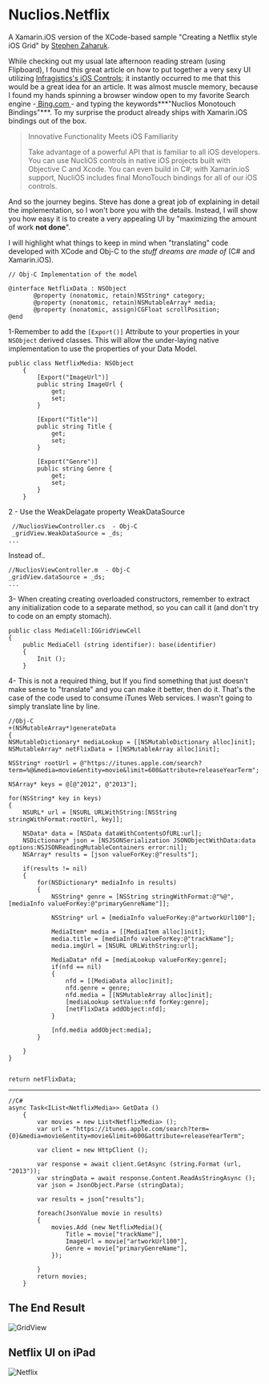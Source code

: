 Nuclios.Netflix
===============
A Xamarin.iOS version of the XCode-based sample "Creating a Netflix style iOS Grid" by [Stephen Zaharuk](http://www.infragistics.com/community/blogs/stevez/archive/2012/11/13/creating-a-netflix-style-ios-grid.aspx).

While checking out my usual late afternoon reading stream (using Flipboard), I found this great article on how to put together a very sexy UI utilizing [Infragistics's iOS Controls](http://www.infragistics.com/products/ios/); it instantly occurred to me that this would be a great idea for an article. It was almost muscle memory, because I found my hands spinning a browser window open to my favorite Search engine -[ Bing.com ](http://bing.com "Shameless plug")- and typing the keywords***"Nuclios Monotouch Bindings"***.  To my surprise the product already ships with Xamarin.iOS bindings out of the box.

> Innovative Functionality Meets iOS Familiarity
> 
> Take advantage of a powerful API that is familiar to all iOS developers. You can use NucliOS controls in native iOS projects built with Objective C and Xcode. You can even build in C#; with Xamarin.ioS support, NucliOS includes final MonoTouch bindings for all of our iOS controls. 

And so the journey begins. Steve has done a great job of explaining in detail the implementation, so I won't bore you with the details. Instead, I will show you how easy it is to create a very appealing UI by "maximizing the amount of work **not done**". 

I will highlight what things to keep in mind when "translating" code developed with XCode and Obj-C to the *stuff dreams are made of* (C# and Xamarin.iOS). 
    
    // Obj-C Implementation of the model 
    
    @interface NetflixData : NSObject
           @property (nonatomic, retain)NSString* category;
           @property (nonatomic, retain)NSMutableArray* media;
           @property (nonatomic, assign)CGFloat scrollPosition;
    @end 


   1-Remember to add the `[Export()]` Attribute to your properties in your `NSObject` derived classes. This will allow the under-laying native implementation to use the properties of your Data Model.


    public class NetflixMedia: NSObject
    	{
    		[Export("ImageUrl")]
    		public string ImageUrl {
    			get;
    			set;
    		}
        
    		[Export("Title")]
    		public string Title {
    			get;
    			set;
    		}
    
			[Export("Genre")]
    		public string Genre {
    			get;
    			set;
    		}
      	}
  
2 - Use the WeakDelagate property WeakDataSource
 
     //NucliosViewController.cs  - Obj-C
     _gridView.WeakDataSource = _ds;
	...

Instead of..

    //NucliosViewController.m  - Obj-C
    _gridView.dataSource = _ds;
    ...

3- When creating creating overloaded constructors, remember to extract any initialization code to a separate method, so you can call it (and don't try to code on an empty stomach). 
    
	public class MediaCell:IGGridViewCell
	{
		public MediaCell (string identifier): base(identifier)
		{
			Init ();
		}

4- This is not a required thing, but If you find something that just doesn't make sense to "translate" and you can make it better, then do it.  That's the case of the code used to consume iTunes Web services. I wasn't going to simply translate line by line. 

    //Obj-C
    +(NSMutableArray*)generateData
    {
    NSMutableDictionary* mediaLookup = [[NSMutableDictionary alloc]init];
    NSMutableArray* netFlixData = [[NSMutableArray alloc]init];
    
    NSString* rootUrl = @"https://itunes.apple.com/search?term=%@&media=movie&entity=movie&limit=600&attribute=releaseYearTerm";
    
    NSArray* keys = @[@"2012", @"2013"];
    
    for(NSString* key in keys)
    {
        NSURL* url = [NSURL URLWithString:[NSString stringWithFormat:rootUrl, key]];
        
        NSData* data = [NSData dataWithContentsOfURL:url];
        NSDictionary* json = [NSJSONSerialization JSONObjectWithData:data options:NSJSONReadingMutableContainers error:nil];
        NSArray* results = [json valueForKey:@"results"];
        
        if(results != nil)
        {
            for(NSDictionary* mediaInfo in results)
            {
                NSString* genre = [NSString stringWithFormat:@"%@", [mediaInfo valueForKey:@"primaryGenreName"]];
                
                NSString* url = [mediaInfo valueForKey:@"artworkUrl100"];
                
                MediaItem* media = [[MediaItem alloc]init];
                media.title = [mediaInfo valueForKey:@"trackName"];
                media.imgUrl = [NSURL URLWithString:url];
                
                MediaData* nfd = [mediaLookup valueForKey:genre];
                if(nfd == nil)
                {
                    nfd = [[MediaData alloc]init];
                    nfd.genre = genre;
                    nfd.media = [[NSMutableArray alloc]init];
                    [mediaLookup setValue:nfd forKey:genre];
                    [netFlixData addObject:nfd];
                }
                
                [nfd.media addObject:media];
            }
            
        }
    }
    
    
    return netFlixData;
    
    

---------------------------


    //C#
    async Task<IList<NetflixMedia>> GetData ()
		{
			var movies = new List<NetflixMedia> ();
			var url = "https://itunes.apple.com/search?term={0}&media=movie&entity=movie&limit=600&attribute=releaseYearTerm";

			var client = new HttpClient ();

			var response = await client.GetAsync (string.Format (url, "2013"));
			var stringData = await response.Content.ReadAsStringAsync ();
			var json = JsonObject.Parse (stringData);

			var results = json["results"];

			foreach(JsonValue movie in results)
			{
				movies.Add (new NetflixMedia(){
					Title = movie["trackName"],
					ImageUrl = movie["artworkUrl100"],
					Genre = movie["primaryGenreName"],
				});

			}
			return movies;
		}






## The End Result
![GridView](Screenshots/6332.IMG_0250.PNG)

## Netflix UI on iPad ##

![Netflix ](Screenshots/2350.netflixSS.PNG)
